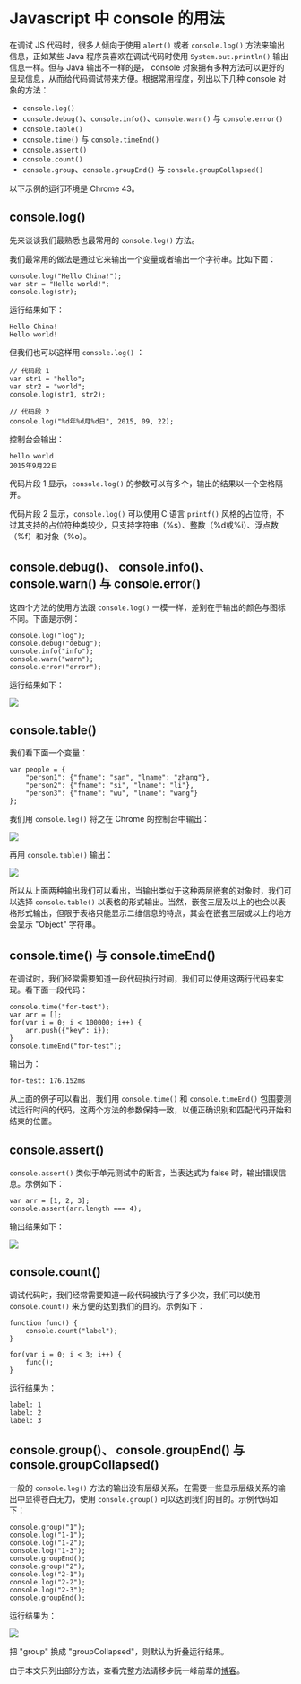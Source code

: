 # Javascript 中 console 的用法

在调试 JS 代码时，很多人倾向于使用 `alert()` 或者 `console.log()` 方法来输出信息，正如某些 Java 程序员喜欢在调试代码时使用 `System.out.println()` 输出信息一样。但与 Java 输出不一样的是， console 对象拥有多种方法可以更好的呈现信息，从而给代码调试带来方便。根据常用程度，列出以下几种 console 对象的方法：

- `console.log()`
- `console.debug()`、`console.info()`、`console.warn()` 与 `console.error()`
- `console.table()`
- `console.time()` 与 `console.timeEnd()`
- `console.assert()`
- `console.count()`
- `console.group`、`console.groupEnd()` 与 `console.groupCollapsed()`

以下示例的运行环境是 Chrome 43。

## console.log()

先来谈谈我们最熟悉也最常用的 `console.log()` 方法。

我们最常用的做法是通过它来输出一个变量或者输出一个字符串。比如下面：

	console.log("Hello China!");
	var str = "Hello world!";
	console.log(str);

运行结果如下：

	Hello China!
	Hello world!

但我们也可以这样用 `console.log()` ：

	// 代码段 1
	var str1 = "hello";
	var str2 = "world";
	console.log(str1, str2);

	// 代码段 2
	console.log("%d年%d月%d日", 2015, 09, 22);

控制台会输出：

	hello world
	2015年9月22日

代码片段 1 显示，`console.log()` 的参数可以有多个，输出的结果以一个空格隔开。

代码片段 2 显示，`console.log()` 可以使用 C 语言 `printf()` 风格的占位符，不过其支持的占位符种类较少，只支持字符串（%s）、整数（%d或%i）、浮点数（%f）和对象（%o）。


## console.debug()、 console.info()、 console.warn() 与 console.error()

这四个方法的使用方法跟 `console.log()` 一模一样，差别在于输出的颜色与图标不同。下面是示例：

	console.log("log");
	console.debug("debug");
	console.info("info");
	console.warn("warn");
	console.error("error");

运行结果如下：

![](http://i.imgur.com/vJJoNFM.png)


## console.table()

我们看下面一个变量：

	var people = {
		"person1": {"fname": "san", "lname": "zhang"},
		"person2": {"fname": "si", "lname": "li"},
		"person3": {"fname": "wu", "lname": "wang"}
	};

我们用 `console.log()` 将之在 Chrome 的控制台中输出：

![](http://i.imgur.com/zvnvFOx.png)

再用 `console.table()` 输出：

![](http://i.imgur.com/IivvkKr.png)

所以从上面两种输出我们可以看出，当输出类似于这种两层嵌套的对象时，我们可以选择 `console.table()` 以表格的形式输出。当然，嵌套三层及以上的也会以表格形式输出，但限于表格只能显示二维信息的特点，其会在嵌套三层或以上的地方会显示 "Object" 字符串。

## console.time() 与 console.timeEnd()

在调试时，我们经常需要知道一段代码执行时间，我们可以使用这两行代码来实现。看下面一段代码：

	console.time("for-test");
	var arr = [];
	for(var i = 0; i < 100000; i++) {
		arr.push({"key": i});
	}
	console.timeEnd("for-test");

输出为：

	for-test: 176.152ms

从上面的例子可以看出，我们用 `console.time()` 和 `console.timeEnd()` 包围要测试运行时间的代码，这两个方法的参数保持一致，以便正确识别和匹配代码开始和结束的位置。


## console.assert()

`console.assert()` 类似于单元测试中的断言，当表达式为 false 时，输出错误信息。示例如下：

	var arr = [1, 2, 3];
	console.assert(arr.length === 4);

输出结果如下：

![](http://i.imgur.com/1qwQFNl.png)


## console.count()

调试代码时，我们经常需要知道一段代码被执行了多少次，我们可以使用 `console.count()` 来方便的达到我们的目的。示例如下：

	function func() {
		console.count("label");
	}

	for(var i = 0; i < 3; i++) {
		func();
	}

运行结果为：

	label: 1
	label: 2
	label: 3


## console.group()、 console.groupEnd() 与 console.groupCollapsed()

一般的 `console.log()` 方法的输出没有层级关系，在需要一些显示层级关系的输出中显得苍白无力，使用 `console.group()` 可以达到我们的目的。示例代码如下：

	console.group("1");
	console.log("1-1");
	console.log("1-2");
	console.log("1-3");
	console.groupEnd();
	console.group("2");
	console.log("2-1");
	console.log("2-2");
	console.log("2-3");
	console.groupEnd();

运行结果为：

![](http://i.imgur.com/t1DjKDc.png)

把 "group" 换成 "groupCollapsed"，则默认为折叠运行结果。

由于本文只列出部分方法，查看完整方法请移步阮一峰前辈的[博客](http://javascript.ruanyifeng.com/tool/console.html)。
